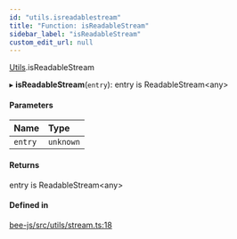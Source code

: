 ```yaml
---
id: "utils.isreadablestream"
title: "Function: isReadableStream"
sidebar_label: "isReadableStream"
custom_edit_url: null
---
```


[Utils](../modules/utils.md).isReadableStream

▸ **isReadableStream**(`entry`): entry is ReadableStream<any\>

#### Parameters

| Name | Type |
| :------ | :------ |
| `entry` | `unknown` |

#### Returns

entry is ReadableStream<any\>

#### Defined in

[bee-js/src/utils/stream.ts:18](https://github.com/ethersphere/bee-js/blob/ae6a776/src/utils/stream.ts#L18)
